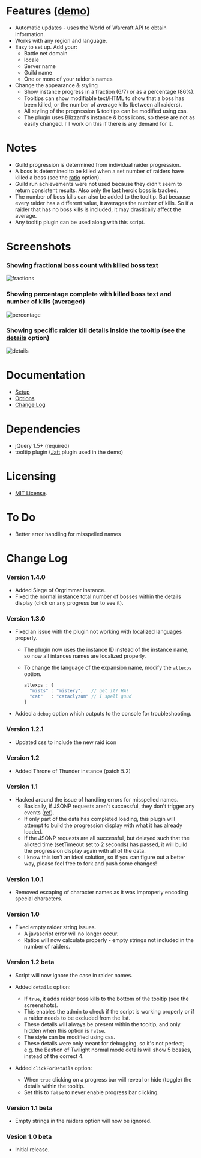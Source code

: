 # **Features** ([demo](http://Unrepentant.github.com/wowProgression/index.html))

* Automatic updates - uses the World of Warcraft API to obtain information.
* Works with any region and language.
* Easy to set up. Add your:
  * Battle net domain
  * locale
  * Server name
  * Guild name
  * One or more of your raider's names
* Change the appearance &amp; styling
  * Show instance progress in a fraction (6/7) or as a percentage (86%).
  * Tooltips can show modifiable text/HTML to show that a boss has been killed, or the number of average kills (between all raiders).
  * All styling of the progression &amp; tooltips can be modified using css.
  * The plugin uses Blizzard's instance &amp; boss icons, so these are not as easily changed. I'll work on this if there is any demand for it.

# **Notes**

* Guild progression is determined from individual raider progression.
* A boss is determined to be killed when a set number of raiders have killed a boss (see the [ratio](https://github.com/Unrepentant/wowProgression/wiki/Options#wiki-ratio) option).
* Guild run achievements were not used because they didn't seem to return consistent results. Also only the last heroic boss is tracked.
* The number of boss kills can also be added to the tooltip. But because every raider has a different value, it averages the number of kills. So if a raider that has no boss kills is included, it may drastically affect the average.
* Any tooltip plugin can be used along with this script.

# **Screenshots**

### Showing fractional boss count with killed boss text
![fractions](http://Unrepentant.github.com/wowProgression/demo/screenshot1.jpg)

### Showing percentage complete with killed boss text and number of kills (averaged)
![percentage](http://Unrepentant.github.com/wowProgression/demo/screenshot2.jpg)

### Showing specific raider kill details inside the tooltip (see the [details](https://github.com/Unrepentant/wowProgression/wiki/Options#wiki-details) option)
![details](http://Unrepentant.github.com/wowProgression/demo/screenshot3.jpg)

# **Documentation**

* [Setup](https://github.com/Unrepentant/wowProgression/wiki/Setup)
* [Options](https://github.com/Unrepentant/wowProgression/wiki/Options)
* [Change Log](https://github.com/Unrepentant/wowProgression/wiki/Change)

# **Dependencies**

* jQuery 1.5+ (required)
* tooltip plugin ([Jatt](https://github.com/Mottie/Jatt) plugin used in the demo)

# **Licensing**

* [MIT License](http://www.opensource.org/licenses/mit-license.php).

# **To Do**

* Better error handling for misspelled names

# **Change Log**

### Version 1.4.0

* Added Siege of Orgrimmar instance.
* Fixed the normal instance total number of bosses within the details display (click on any progress bar to see it).

### Version 1.3.0

* Fixed an issue with the plugin not working with localized languages properly.
  * The plugin now uses the instance ID instead of the instance name, so now all intances names are localized properly.
  * To change the language of the expansion name, modify the `allexps` option.

      ```javascript
      allexps : {
        "mists" : "mistery",   // get it? HA!
        "cat"   : "cataclyzum" // I spell guud
      }
      ```

* Added a `debug` option which outputs to the console for troubleshooting.

### Version 1.2.1

* Updated css to include the new raid icon

### Version 1.2

* Added Throne of Thunder instance (patch 5.2)

### Version 1.1

* Hacked around the issue of handling errors for misspelled names.
  * Basically, if JSONP requests aren't successful, they don't trigger any events ([ref](http://stackoverflow.com/a/310084/145346)).
  * If only part of the data has completed loading, this plugin will attempt to build the progression display with what it has already loaded.
  * If the JSONP requests are all successful, but delayed such that the alloted time (setTimeout set to 2 seconds) has passed, it will build the progression display again with all of the data.
  * I know this isn't an ideal solution, so if you can figure out a better way, please feel free to fork and push some changes!

### Version 1.0.1

* Removed escaping of character names as it was improperly encoding special characters.

### Version 1.0

* Fixed empty raider string issues.
  * A javascript error will no longer occur.
  * Ratios will now calculate properly - empty strings not included in the number of raiders.

### Version 1.2 beta

* Script will now ignore the case in raider names.
* Added `details` option:
  * If `true`, it adds raider boss kills to the bottom of the tooltip (see the screenshots).
  * This enables the admin to check if the script is working properly or if a raider needs to be excluded from the list.
  * These details will always be present within the tooltip, and only hidden when this option is `false`.
  * The style can be modified using css.
  * These details were only meant for debugging, so it's not perfect; e.g. the Bastion of Twilight normal mode details will show 5 bosses, instead of the correct 4.

* Added `clickForDetails` option:
  * When `true` clicking on a progress bar will reveal or hide (toggle) the details within the tooltip.
  * Set this to `false` to never enable progress bar clicking.

### Version 1.1 beta

* Empty strings in the raiders option will now be ignored.

### Vesion 1.0 beta

* Initial release.